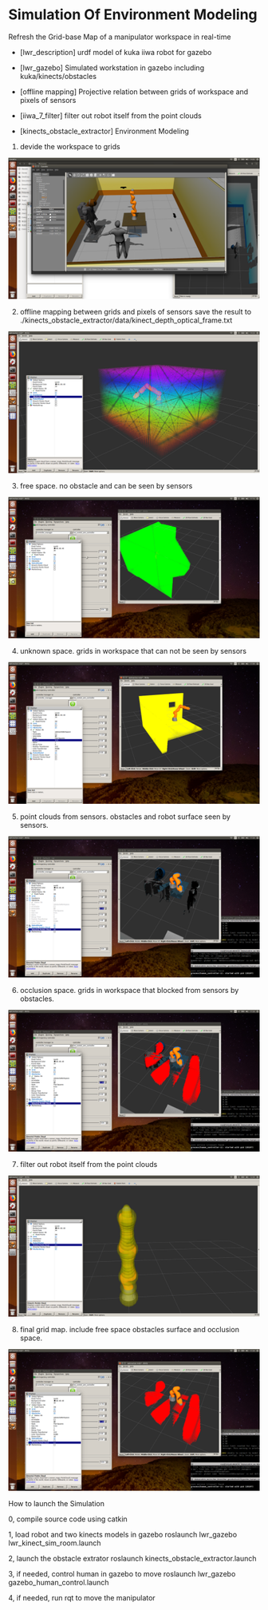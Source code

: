 # Simulation Of Environment Modeling

Refresh the Grid-base Map of a manipulator workspace in real-time

- [lwr_description]
   urdf model of kuka iiwa robot for gazebo
 
- [lwr_gazebo]
   Simulated workstation in gazebo including kuka/kinects/obstacles
   
- [offline mapping]
   Projective relation between grids of workspace and pixels of sensors
   
- [iiwa_7_filter]
   filter out robot itself from the point clouds
   
- [kinects_obstacle_extractor]
   Environment Modeling





1. devide the workspace to grids

![](https://github.com/githubdu/ObsTractor/blob/master/pictures/1.%20gazebo%20simulation.png)




2. offline mapping between grids and pixels of sensors
	save the result to ./kinects_obstacle_extractor/data/kinect_depth_optical_frame.txt

![](https://github.com/githubdu/ObsTractor/blob/master/pictures/2.%20workspace.png)




3. free space. no obstacle and can be seen by sensors

![](https://github.com/githubdu/ObsTractor/blob/master/pictures/3.%20free%20space.png)





4. unknown space. grids in workspace that can not be seen by  sensors

![](https://github.com/githubdu/ObsTractor/blob/master/pictures/4.%20unknown%20space.png)





5. point clouds from sensors. obstacles and robot surface seen by sensors.

![](https://github.com/githubdu/ObsTractor/blob/master/pictures/5.%20points%20cloud%20from%20kinects.png)





6. occlusion space. grids in workspace that blocked from sensors by obstacles.

![](https://github.com/githubdu/ObsTractor/blob/master/pictures/6.%20occlusion%20space.png)





7. filter out robot itself from the point clouds

![](https://github.com/githubdu/ObsTractor/blob/master/pictures/7.%20robot%20filter.png)





8. final grid map. include free space obstacles surface and occlusion space.

![](https://github.com/githubdu/ObsTractor/blob/master/pictures/8.%20final%20grid%20map.png)






How to launch the Simulation

0, compile source code using catkin

1, load robot and two kinects models in gazebo
    roslaunch lwr_gazebo lwr_kinect_sim_room.launch

2, launch the obstacle extrator
	roslaunch kinects_obstacle_extractor.launch
	
3, if needed, control human in gazebo to move
	roslaunch lwr_gazebo gazebo_human_control.launch
	
4, if needed, run rqt to move the manipulator
	
